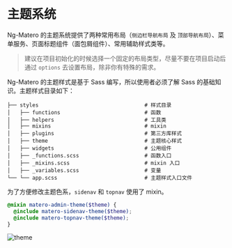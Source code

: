 # 主题系统

Ng-Matero 的主题系统提供了两种常用布局（`侧边栏导航布局` 及 `顶部导航布局`）、菜单服务、页面标题组件（面包屑组件）、常用辅助样式类等。

> 建议在项目初始化的时候选择一个固定的布局类型，尽量不要在项目启动后通过 `options` 去设置布局，除非你有特殊的需求。

Ng-Matero 的主题样式是基于 Sass 编写，所以使用者必须了解 Sass 的基础知识。主题样式目录如下：

```plain
├── styles                                  # 样式目录
│   ├── functions                           # 函数
│   ├── helpers                             # 工具类
│   ├── mixins                              # mixin
│   ├── plugins                             # 第三方库样式
│   ├── theme                               # 主题核心样式
│   ├── widgets                             # 公用组件
│   ├── _functions.scss                     # 函数入口
│   ├── _mixins.scss                        # mixin 入口
│   ├── _variables.scss                     # 变量
└── └── app.scss                            # 主题样式入口文件
```

为了方便修改主题色系，`sidenav` 和 `topnav` 使用了 mixin。

```scss
@mixin matero-admin-theme($theme) {
  @include matero-sidenav-theme($theme);
  @include matero-topnav-theme($theme);
}
```

![theme](theme.jpg)

